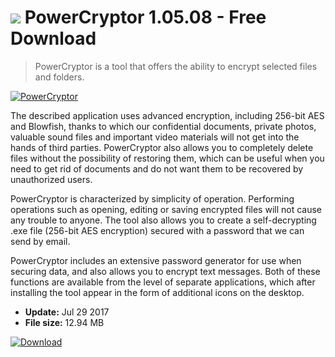 # ![](https://cdn.softexe.net/static/icon/5/powercryptor-10910.gif) PowerCryptor 1.05.08 - Free Download

> PowerCryptor is a tool that offers the ability to encrypt selected files and folders.

[![PowerCryptor](https:https://tse2.mm.bing.net/th?id=OIP.MaQl4Evz0OUheeTkweQxPQHaEP&pid=Api)](https://softexe.net/win/security-privacy/encryption/powercryptor:pRapR.html)

The described application uses advanced encryption, including 256-bit AES and Blowfish, thanks to which our confidential documents, private photos, valuable sound files and important video materials will not get into the hands of third parties. PowerCryptor also allows you to completely delete files without the possibility of restoring them, which can be useful when you need to get rid of documents and do not want them to be recovered by unauthorized users.
 
 PowerCryptor is characterized by simplicity of operation. Performing operations such as opening, editing or saving encrypted files will not cause any trouble to anyone. The tool also allows you to create a self-decrypting .exe file (256-bit AES encryption) secured with a password that we can send by email.
 
 PowerCryptor includes an extensive password generator for use when securing data, and also allows you to encrypt text messages. Both of these functions are available from the level of separate applications, which after installing the tool appear in the form of additional icons on the desktop.


- **Update:** Jul 29 2017
- **File size:** 12.94 MB

[![Download](https://cdn.softexe.net/static/img/download.png)](https://softexe.net/win/security-privacy/encryption/powercryptor:pRapR.html)


